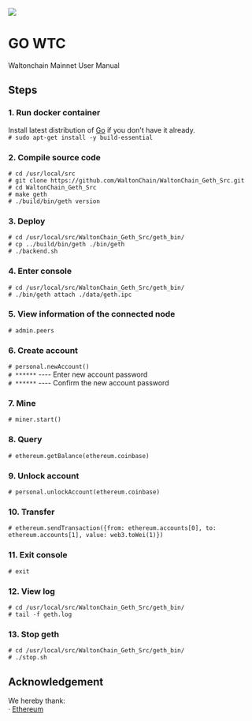 ![](images/ethereum_logo.jpg)

# GO WTC

Waltonchain Mainnet User Manual

## Steps

### 1. Run docker container

Install latest distribution of [Go](https://golang.org 'Go') if you don't have it already.  
`# sudo apt-get install -y build-essential`

### 2. Compile source code

`# cd /usr/local/src`  
`# git clone https://github.com/WaltonChain/WaltonChain_Geth_Src.git`  
`# cd WaltonChain_Geth_Src`  
`# make geth`  
`# ./build/bin/geth version`

### 3. Deploy

`# cd /usr/local/src/WaltonChain_Geth_Src/geth_bin/`  
`# cp ../build/bin/geth ./bin/geth`  
`# ./backend.sh`

### 4. Enter console

`# cd /usr/local/src/WaltonChain_Geth_Src/geth_bin/`  
`# ./bin/geth attach ./data/geth.ipc`

### 5. View information of the connected node

`# admin.peers`

### 6. Create account

`# personal.newAccount()`  
`# ******` ---- Enter new account password  
`# ******` ---- Confirm the new account password

### 7. Mine

`# miner.start()`

### 8. Query

`# ethereum.getBalance(ethereum.coinbase)`

### 9. Unlock account

`# personal.unlockAccount(ethereum.coinbase)`

### 10. Transfer

`# ethereum.sendTransaction({from: ethereum.accounts[0], to: ethereum.accounts[1], value: web3.toWei(1)})`

### 11. Exit console

`# exit`

### 12. View log

`# cd /usr/local/src/WaltonChain_Geth_Src/geth_bin/`  
`# tail -f geth.log`

### 13. Stop geth

`# cd /usr/local/src/WaltonChain_Geth_Src/geth_bin/`  
`# ./stop.sh`

## Acknowledgement

We hereby thank:  
· [Ethereum](https://www.ethereum.org/ 'Ethereum')
